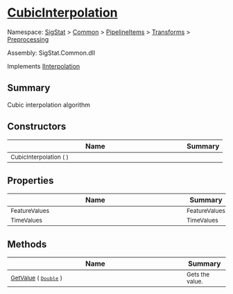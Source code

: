 # [CubicInterpolation](./CubicInterpolation.md)

Namespace: [SigStat]() > [Common](./../../../README.md) > [PipelineItems]() > [Transforms]() > [Preprocessing](./README.md)

Assembly: SigStat.Common.dll

Implements [IInterpolation](./IInterpolation.md)

## Summary
Cubic interpolation algorithm

## Constructors

| Name | Summary | 
| --- | --- | 
| <div style ="width:390px"><sub>CubicInterpolation (  )</sub></div>| <sub></sub></div>| <br>


## Properties

| Name | Summary | 
| --- | --- | 
| <div style ="width:390px"><sub>FeatureValues</sub></div>| <sub>FeatureValues</sub></div>| <br>
| <div style ="width:390px"><sub>TimeValues</sub></div>| <sub>TimeValues</sub></div>| <br>


## Methods

| Name | Summary | 
| --- | --- | 
| <div style ="width:390px"><sub>[GetValue](./Methods/CubicInterpolation-100663727.md) ( [`Double`](https://docs.microsoft.com/en-us/dotnet/api/System.Double) )</sub></div>| <sub>Gets the value.</sub></div>| <br>


